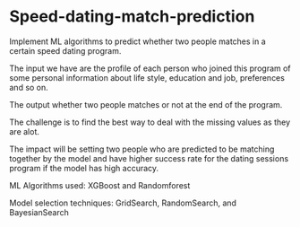# Speed-dating-match-prediction
Implement ML algorithms to predict whether two people matches in a certain speed dating program.

The input we have are the profile of each person who joined this program of some personal information about life style, education and job, preferences and so on.

The output whether two people matches or not at the end of the program.

The challenge is to find the best way to deal with the missing values as they are alot.

The impact will be setting two people who are predicted to be matching together by the model and have higher success rate for the dating sessions program if the model has high accuracy.

ML Algorithms used: XGBoost and Randomforest

Model selection techniques: GridSearch, RandomSearch, and BayesianSearch
